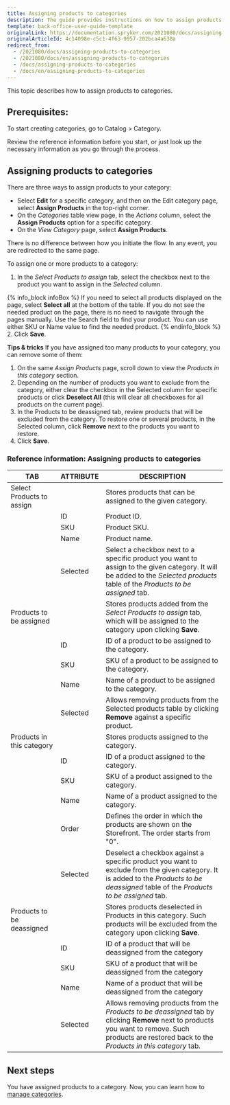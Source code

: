 ```yaml
---
title: Assigning products to categories
description: The guide provides instructions on how to assign products to the category in the Back Office.
template: back-office-user-guide-template
originalLink: https://documentation.spryker.com/2021080/docs/assigning-products-to-categories
originalArticleId: 4c14098e-c5c1-4f63-9957-202bca4a638a
redirect_from:
  - /2021080/docs/assigning-products-to-categories
  - /2021080/docs/en/assigning-products-to-categories
  - /docs/assigning-products-to-categories
  - /docs/en/assigning-products-to-categories
---
```


This topic describes how to assign products to categories.

## Prerequisites:

To start creating categories, go to Catalog > Category.

Review the reference information before you start, or just look up the necessary information as you go through the process.

## Assigning products to categories

There are three ways to assign products to your category:

* Select **Edit** for a specific category, and then on the Edit category page, select **Assign Products** in the top-right corner.
* On the *Categories* table view page, in the *Actions* column, select the **Assign Products** option for a specific category.
*  On the *View Category* page, select **Assign Products**.

There is no difference between how you initiate the flow. In any event, you are redirected to the same page.

To assign one or more products to a category:

1. In the *Select Products to assign* tab, select the checkbox next to the product you want to assign in the *Selected* column.

{% info_block infoBox %}
 If you need to select all products displayed on the page, select **Select all** at the bottom of the table. If you do not see the needed product on the page, there is no need to navigate through the pages manually. Use the Search field to find your product. You can use either SKU or Name value to find the needed product.
{% endinfo_block %}
2. Click **Save**.

**Tips & tricks**
If you have assigned too many products to your category, you can remove some of them:

1. On the same *Assign Products* page, scroll down to view the *Products in this category* section.
2. Depending on the number of products you want to exclude from the category, either clear the checkbox in the Selected column for specific products or click **Deselect All** (this will clear all checkboxes for all products on the current page).
3. In the Products to be deassigned tab, review products that will be excluded from the category. To restore one or several products, in the Selected column, click **Remove** next to the products you want to restore.
4. Click **Save**.

### Reference information: Assigning products to categories

| TAB | ATTRIBUTE | DESCRIPTION |
|-|-|-|
| Select Products to assign |   | Stores products that can be assigned to the given category. |
|   | ID | Product ID. |
|   | SKU | Product SKU. |
|   | Name | Product name. |
|   | Selected | Select a checkbox next to a specific product you want to assign to the given category. It will be added to the *Selected products* table of the *Products to be assigned* tab. |
| Products to be assigned |   | Stores products added from the *Select Products to assign* tab, which will be assigned to the category upon clicking **Save**. |
|   | ID | ID of a product to be assigned to the category. |
|   | SKU | SKU of a product to be assigned to the category. |
|   | Name | Name of a product to be assigned to the category. |
|   | Selected | Allows removing products from the Selected products table by clicking **Remove** against a specific product. |
| Products in this category |   | Stores products assigned to the category. |
|   | ID | ID of a product assigned to the category. |
|   | SKU | SKU of a product assigned to the category. |
|   | Name | Name of a product assigned to the category. |
|   | Order | Defines the order in which the products are shown on the Storefront. The order starts from "0". |
|   | Selected | Deselect a checkbox against a specific product you want to exclude from the given category. It is added to the *Products to be deassigned* table of the *Products to be assigned* tab. |
| Products to be deassigned |   | Stores products deselected in Products in this category. Such products will be excluded from the category upon clicking **Save**. |
|   | ID | ID of a product that will be deassigned from the category |
|   | SKU | SKU of a product that will be deassigned from the category |
|   | Name | Name of a product that will be deassigned from the category |
|   | Selected | Allows removing products from the *Products to be deassigned* tab by clicking **Remove** next to products you want to remove. Such products are restored back to the *Products in this category* tab. |

## Next steps

You have assigned products to a category. Now, you can learn how to [manage categories](/docs/scos/user/back-office-user-guides/{{page.version}}/catalog/category/managing-categories.html).
